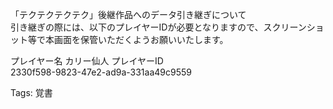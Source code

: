 「テクテクテクテク」後継作品へのデータ引き継ぎについて  
引き継ぎの際には、以下のプレイヤーIDが必要となりますので、スクリーンショット等で本画面を保管いただくようお願いいたします。  

プレイヤー名 カリー仙人 プレイヤーID  
2330f598-9823-47e2-ad9a-331aa49c9559  

Tags: 覚書